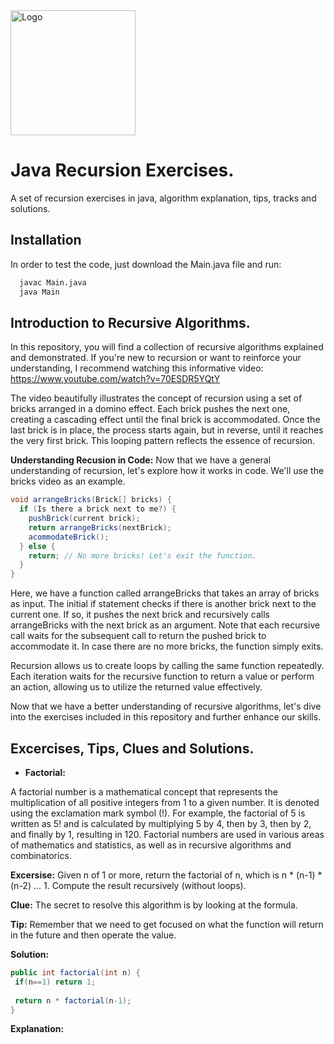 <img src="https://static.vecteezy.com/system/resources/previews/019/899/953/non_2x/java-free-download-free-png.png" alt="Logo" width="200" height="200">

# Java Recursion Exercises.

A set of recursion exercises in java, algorithm explanation, tips, tracks and solutions. 

## Installation

In order to test the code, just download the Main.java file and run:

```bash
  javac Main.java
  java Main
```

## Introduction to Recursive Algorithms.

In this repository, you will find a collection of recursive algorithms explained and demonstrated. If you're new to recursion or want to reinforce your understanding, I recommend watching this informative video: https://www.youtube.com/watch?v=70ESDR5YQtY

The video beautifully illustrates the concept of recursion using a set of bricks arranged in a domino effect. Each brick pushes the next one, creating a cascading effect until the final brick is accommodated. Once the last brick is in place, the process starts again, but in reverse, until it reaches the very first brick. This looping pattern reflects the essence of recursion.

**Understanding Recusion in Code:**  Now that we have a general understanding of recursion, let's explore how it works in code. We'll use the bricks video as an example.

```java
void arrangeBricks(Brick[] bricks) {
  if (Is there a brick next to me?) {
    pushBrick(current brick);
    return arrangeBricks(nextBrick);
    acommodateBrick();
  } else {
    return; // No more bricks! Let's exit the function.
  }
}
```
Here, we have a function called arrangeBricks that takes an array of bricks as input. The initial if statement checks if there is another brick next to the current one. If so, it pushes the next brick and recursively calls arrangeBricks with the next brick as an argument. Note that each recursive call waits for the subsequent call to return the pushed brick to accommodate it. In case there are no more bricks, the function simply exits.

Recursion allows us to create loops by calling the same function repeatedly. Each iteration waits for the recursive function to return a value or perform an action, allowing us to utilize the returned value effectively.

Now that we have a better understanding of recursive algorithms, let's dive into the exercises included in this repository and further enhance our skills.

## Excercises, Tips, Clues and Solutions.

 - **Factorial:**

A factorial number is a mathematical concept that represents the multiplication of all positive integers from 1 to a given number. It is denoted using the exclamation mark symbol (!). For example, the factorial of 5 is written as 5! and is calculated by multiplying 5 by 4, then by 3, then by 2, and finally by 1, resulting in 120. Factorial numbers are used in various areas of mathematics and statistics, as well as in recursive algorithms and combinatorics.

**Excersise:** Given n of 1 or more, return the factorial of n, which is n * (n-1) * (n-2) ... 1. Compute the result recursively (without loops).

**Clue:** The secret to resolve this algorithm is by looking at the formula. 

**Tip:** Remember that we need to get focused on what the function will return in the future and then operate the value.

**Solution:**


 ```java
public int factorial(int n) {
  if(n==1) return 1;
  
  return n * factorial(n-1);
}

```

**Explanation:**



